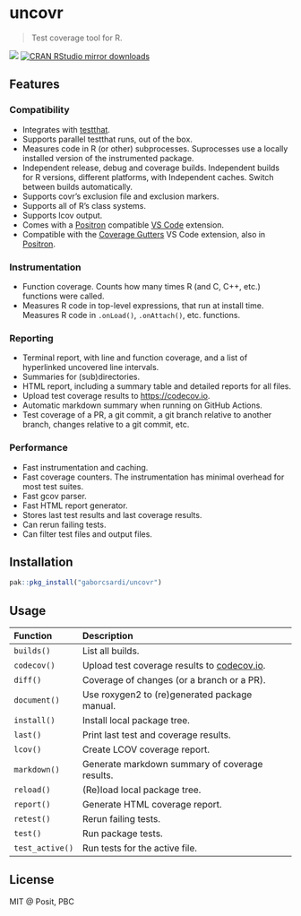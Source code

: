 
<!-- README.md is generated from README.Rmd. Please edit that file -->

# uncovr

> Test coverage tool for R.

[![](http://www.r-pkg.org/badges/version/uncovr)](http://www.r-pkg.org/pkg/uncovr)
[![CRAN RStudio mirror
downloads](http://cranlogs.r-pkg.org/badges/uncovr)](http://www.r-pkg.org/pkg/uncovr)

## Features

### Compatibility

- Integrates with [testthat](https://testthat.r-lib.org/).
- Supports parallel testthat runs, out of the box.
- Measures code in R (or other) subprocesses. Suprocesses use a locally
  installed version of the instrumented package.
- Independent release, debug and coverage builds. Independent builds for
  R versions, different platforms, with Independent caches. Switch
  between builds automatically.
- Supports covr’s exclusion file and exclusion markers.
- Supports all of R’s class systems.
- Supports lcov output.
- Comes with a [Positron](https://positron.posit.co/) compatible [VS
  Code](https://code.visualstudio.com/) extension.
- Compatible with the [Coverage
  Gutters](https://marketplace.visualstudio.com/items?itemName=ryanluker.vscode-coverage-gutters)
  VS Code extension, also in
  [Positron](https://open-vsx.org/extension/ryanluker/vscode-coverage-gutters).

### Instrumentation

- Function coverage. Counts how many times R (and C, C++, etc.)
  functions were called.
- Measures R code in top-level expressions, that run at install time.
  Measures R code in `.onLoad()`, `.onAttach()`, etc. functions.

### Reporting

- Terminal report, with line and function coverage, and a list of
  hyperlinked uncovered line intervals.
- Summaries for (sub)directories.
- HTML report, including a summary table and detailed reports for all
  files.
- Upload test coverage results to <https://codecov.io>.
- Automatic markdown summary when running on GitHub Actions.
- Test coverage of a PR, a git commit, a git branch relative to another
  branch, changes relative to a git commit, etc.

### Performance

- Fast instrumentation and caching.
- Fast coverage counters. The instrumentation has minimal overhead for
  most test suites.
- Fast gcov parser.
- Fast HTML report generator.
- Stores last test results and last coverage results.
- Can rerun failing tests.
- Can filter test files and output files.

## Installation

``` r
pak::pkg_install("gaborcsardi/uncovr")
```

## Usage

| Function        | Description                                                       |
|:----------------|:------------------------------------------------------------------|
| `builds()`      | List all builds.                                                  |
| `codecov()`     | Upload test coverage results to [codecov.io](https://codecov.io). |
| `diff()`        | Coverage of changes (or a branch or a PR).                        |
| `document()`    | Use roxygen2 to (re)generated package manual.                     |
| `install()`     | Install local package tree.                                       |
| `last()`        | Print last test and coverage results.                             |
| `lcov()`        | Create LCOV coverage report.                                      |
| `markdown()`    | Generate markdown summary of coverage results.                    |
| `reload()`      | (Re)load local package tree.                                      |
| `report()`      | Generate HTML coverage report.                                    |
| `retest()`      | Rerun failing tests.                                              |
| `test()`        | Run package tests.                                                |
| `test_active()` | Run tests for the active file.                                    |

## License

MIT @ Posit, PBC
